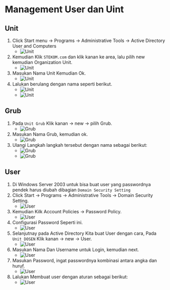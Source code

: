 # Management User dan Uint

## Unit

1. Click Start menu -> Programs -> Administrative Tools -> Active Directory User and Computers
   - ![Unit](./img/Unit.png)
2. Kemudian Klik `STEKOM.com` dan klik kanan ke area, lalu pilih new kemudian Organization Unit.
   - ![Unit](./img/Unit-1.png)
3. Masukan Nama Unit Kemudian Ok.
   - ![Unit](./img/Unit-2.png)
4. Lalukan berulang dengan nama seperti berikut.
   - ![Unit](./img/Unit-3.png)
   - ![Unit](./img/Unit-4.png)

## Grub

1. Pada `Unit Grub` Klik kanan -> new -> pilih Grub.
   - ![Grub](./img/Grub.png)
2. Masukan Nama Grub, kemudian ok.
   - ![Grub](./img/Grub-1.png)
3. Ulangi Langkah langkah tersebut dengan nama sebagai berikut:
   - ![Grub](./img/Grub-2.png)
   - ![Grub](./img/Grub-3.png)

## User

1. Di Windows Server 2003 untuk bisa buat user yang passwordnya pendek harus diubah dibagian `Domain Security Setting`
2. Click Start -> Programs -> Administrative Tools -> Domain Security Setting.
   - ![User](./img/User.png)
3. Kemudian Kilk Account Policies -> Password Policy.
   - ![User](./img/User-1.png)
4. Configurasi Password Seperti ini.
   - ![User](./img/User-2.png)
5. Selanjutnay pada Active Directory Kita buat User dengan cara, Pada `Unit DOSEN` Klik kanan -> new -> User.
   - ![User](./img/User-3.png)
6. Masukan Nama Dan Username untuk Login, kemudian next.
   - ![User](./img/User-4.png)
7. Masukan Password, ingat passwordnya kombinasi antara angka dan huruf.
   - ![User](./img/User-5.png)
8. Lalukan Membuat user dengan aturan sebagai berikut:
   - ![User](./img/User-6.png)
